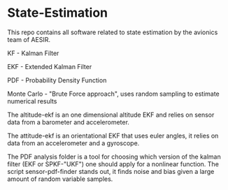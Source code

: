 # State-Estimation

This repo contains all software related to state estimation by the avionics team of AESIR.

KF - Kalman Filter

EKF - Extended Kalman Filter

PDF - Probability Density Function

Monte Carlo - "Brute Force approach", uses random sampling to estimate numerical results




The altitude-ekf is an one dimensional altitude EKF and relies on sensor data from a barometer and accelerometer.


The attitude-ekf is an orientational EKF that uses euler angles, it relies on data from an accelerometer and a gyroscope.


The PDF analysis folder is a tool for choosing which version of the kalman filter (EKF or SPKF-"UKF") one should apply for a nonlinear function. The script sensor-pdf-finder stands out, it finds noise and bias given a large amount of random variable samples.
